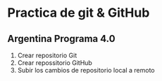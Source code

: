 # Practica de git & GitHub

## Argentina Programa 4.0

1. Crear repositorio Git
2. Crear repossitorio GitHub
3. Subir los cambios de repositorio local a remoto
